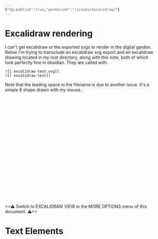 ```yaml
---
{"dg-publish":true,"permalink":"/issues/excalidraw/"}
---
```


# Excalidraw rendering
I can't get excalidraw or the exported svgs to render in the digital garden.
Below I'm trying to transclude an excalidraw svg export and en excalidraw drawing located in my root directory, along with this note, both of which look perfectly fine in obsidian. They are called with:
````
![[ excalidraw-test.svg]]
![[ excalidraw-test]]
````
Note that the leading space in the filename is due to another issue. It's a simple 8 shape drawn with my mouse..
<svg version="1.1" xmlns="http://www.w3.org/2000/svg" viewBox="0 0 1060.2223222222224 746" width="1060.2223222222224" height="746" filter="invert(93%) hue-rotate(180deg)">
  <!-- svg-source:excalidraw -->
  
  <defs>
    <style class="style-fonts">
      @font-face {
        font-family: "Virgil";
        src: url("https://excalidraw.com/Virgil.woff2");
      }
      @font-face {
        font-family: "Cascadia";
        src: url("https://excalidraw.com/Cascadia.woff2");
      }
    </style>
  </defs>
  <g transform="translate(768 10) rotate(0 -379 363)" stroke="none"><path fill="#000000" d="M 0.65,1.41 Q 0.65,1.41 -3.09,3.11 -6.84,4.80 -9.64,5.82 -12.44,6.84 -20.58,9.00 -28.71,11.16 -52.60,15.82 -76.49,20.47 -125.74,29.05 -174.98,37.64 -236.71,50.48 -298.44,63.32 -351.61,82.55 -404.79,101.78 -435.29,122.20 -465.80,142.62 -475.19,166.19 -484.59,189.76 -473.45,215.66 -462.31,241.57 -439.05,261.43 -415.79,281.29 -384.13,295.48 -352.48,309.67 -325.74,321.21 -299.00,332.74 -278.91,345.74 -258.82,358.75 -247.02,371.31 -235.22,383.86 -230.99,406.11 -226.75,428.35 -233.36,459.19 -239.96,490.04 -255.16,526.73 -270.36,563.42 -288.06,594.00 -305.76,624.57 -324.83,647.69 -343.90,670.80 -364.75,685.59 -385.61,700.38 -408.10,708.14 -430.60,715.90 -460.72,715.17 -490.84,714.44 -536.17,703.46 -581.50,692.48 -624.62,678.03 -667.74,663.58 -692.11,654.56 -716.48,645.54 -728.84,636.43 -741.20,627.31 -739.23,610.01 -737.26,592.71 -708.64,563.36 -680.02,534.01 -617.49,493.97 -554.97,453.94 -471.46,411.63 -387.95,369.32 -307.62,331.22 -227.29,293.12 -168.77,258.84 -110.24,224.57 -80.52,203.13 -50.79,181.68 -38.80,170.35 -26.81,159.03 -24.96,152.04 -23.11,145.06 -28.53,137.65 -33.95,130.24 -43.08,122.45 -52.20,114.67 -58.37,110.50 -64.53,106.32 -67.18,104.53 -69.82,102.73 -69.98,102.59 -70.13,102.44 -70.23,102.25 -70.33,102.07 -70.36,101.86 -70.40,101.65 -70.36,101.44 -70.33,101.23 -70.23,101.04 -70.13,100.85 -69.98,100.71 -69.82,100.56 -69.63,100.47 -69.44,100.38 -69.22,100.36 -69.01,100.33 -68.81,100.38 -68.60,100.43 -68.42,100.54 -68.23,100.65 -68.10,100.81 -67.96,100.97 -67.88,101.17 -67.80,101.36 -67.79,101.58 -67.78,101.79 -67.84,101.99 -67.89,102.20 -68.01,102.37 -68.13,102.55 -68.30,102.68 -68.47,102.81 -68.67,102.87 -68.87,102.94 -69.09,102.94 -69.30,102.94 -69.50,102.87 -69.70,102.81 -69.87,102.68 -70.04,102.55 -70.16,102.37 -70.28,102.20 -70.33,101.99 -70.39,101.79 -70.38,101.58 -70.37,101.36 -70.29,101.17 -70.21,100.97 -70.07,100.81 -69.93,100.64 -69.75,100.54 -69.57,100.43 -69.36,100.38 -69.16,100.33 -68.94,100.36 -68.73,100.38 -68.54,100.47 -68.35,100.56 -68.35,100.56 -68.35,100.56 -65.70,102.35 -63.06,104.15 -56.78,108.41 -50.49,112.67 -41.16,120.69 -31.82,128.71 -26.26,136.83 -20.71,144.94 -22.80,152.85 -24.90,160.75 -37.07,172.28 -49.25,183.81 -79.08,205.32 -108.92,226.83 -167.54,261.16 -226.16,295.49 -306.46,333.58 -386.76,371.66 -470.16,413.91 -553.55,456.15 -615.85,496.00 -678.16,535.86 -706.48,564.60 -734.81,593.34 -736.96,609.89 -739.11,626.45 -727.32,634.77 -715.54,643.09 -691.23,652.09 -666.91,661.09 -623.89,675.51 -580.88,689.92 -535.82,700.87 -490.76,711.81 -461.08,712.61 -431.40,713.41 -409.25,705.82 -387.10,698.23 -366.50,683.67 -345.91,669.12 -326.97,646.18 -308.03,623.25 -290.41,592.83 -272.79,562.41 -257.66,525.94 -242.52,489.48 -235.93,459.11 -229.34,428.75 -233.29,407.10 -237.24,385.45 -248.76,373.20 -260.27,360.95 -280.16,348.05 -300.05,335.15 -326.80,323.62 -353.56,312.08 -385.52,297.70 -417.48,283.32 -441.08,263.01 -464.67,242.70 -475.86,216.03 -487.04,189.36 -477.25,164.99 -467.46,140.62 -436.59,119.94 -405.71,99.27 -352.35,79.97 -298.99,60.68 -237.22,47.81 -175.45,34.95 -126.24,26.35 -77.02,17.76 -53.23,13.10 -29.44,8.44 -21.44,6.29 -13.45,4.13 -10.77,3.11 -8.10,2.09 -4.37,0.33 -0.65,-1.41 -0.47,-1.47 -0.29,-1.53 -0.10,-1.54 0.07,-1.56 0.26,-1.52 0.45,-1.49 0.62,-1.42 0.79,-1.34 0.94,-1.22 1.09,-1.11 1.21,-0.96 1.32,-0.82 1.40,-0.64 1.48,-0.47 1.52,-0.29 1.55,-0.10 1.54,0.07 1.53,0.26 1.48,0.44 1.43,0.62 1.33,0.78 1.23,0.95 1.10,1.08 0.97,1.22 0.81,1.31 0.65,1.41 0.65,1.41 L 0.65,1.41 Z"/></g><g transform="translate(1050.2222222222222 111) rotate(0 0.00004999999998744897 0.00004999999998744897)" stroke="none"><path fill="#000000" d="M 1.57,-1.57 Q 1.57,-1.57 1.77,-1.27 1.98,-0.98 2.09,-0.64 2.20,-0.29 2.19,0.05 2.18,0.41 2.05,0.75 1.93,1.09 1.70,1.37 1.48,1.65 1.18,1.84 0.87,2.04 0.52,2.12 0.18,2.21 -0.17,2.18 -0.53,2.15 -0.86,2.01 -1.19,1.87 -1.46,1.63 -1.73,1.39 -1.90,1.07 -2.08,0.76 -2.15,0.41 -2.21,0.05 -2.17,-0.29 -2.12,-0.65 -1.96,-0.97 -1.80,-1.29 -1.54,-1.54 -1.29,-1.80 -0.97,-1.96 -0.65,-2.12 -0.29,-2.17 0.06,-2.21 0.41,-2.15 0.76,-2.08 1.07,-1.90 1.39,-1.73 1.63,-1.46 1.87,-1.19 2.01,-0.86 2.15,-0.53 2.18,-0.17 2.21,0.18 2.12,0.52 2.03,0.87 1.84,1.18 1.65,1.48 1.37,1.70 1.09,1.93 0.75,2.05 0.41,2.18 0.05,2.19 -0.30,2.20 -0.64,2.09 -0.98,1.98 -1.27,1.77 -1.57,1.56 -1.57,1.57 -1.57,1.57 -1.73,1.35 -1.90,1.14 -2.01,0.90 -2.12,0.66 -2.16,0.39 -2.21,0.13 -2.20,-0.13 -2.18,-0.40 -2.10,-0.65 -2.02,-0.91 -1.88,-1.14 -1.74,-1.36 -1.55,-1.55 -1.36,-1.74 -1.14,-1.88 -0.91,-2.02 -0.65,-2.10 -0.40,-2.18 -0.13,-2.20 0.13,-2.21 0.39,-2.16 0.66,-2.12 0.90,-2.01 1.14,-1.90 1.35,-1.73 1.57,-1.57 1.57,-1.57 L 1.57,-1.57 Z"/></g><g transform="translate(510.1111611111112 118.07812500000006) rotate(0 -25 16.666666666666657)" stroke="none"><path fill="#000000" d="M 0,1.83 Q 0,1.83 -1.27,1.91 -2.55,1.98 -4.37,2.12 -6.20,2.26 -7.15,2.80 -8.09,3.35 -9.88,4.39 -11.67,5.43 -14.37,7.43 -17.08,9.42 -20.53,11.88 -23.98,14.34 -27.31,17.23 -30.64,20.12 -33.32,22.90 -36.00,25.69 -38.06,28.71 -40.11,31.73 -41.28,34.22 -42.46,36.71 -42.67,38.70 -42.88,40.69 -41.52,41.97 -40.15,43.26 -37.18,44.46 -34.20,45.65 -30.00,47.17 -25.80,48.69 -21.53,49.64 -17.26,50.59 -13.56,51.00 -9.86,51.40 -6.70,51.57 -3.54,51.75 -1.24,51.82 1.06,51.90 3.40,52.26 5.74,52.62 8.02,53.10 10.30,53.57 11.65,54.26 12.99,54.96 13.28,56.18 13.57,57.41 12.88,58.46 12.19,59.51 10.37,60.67 8.54,61.82 7.35,62.01 6.15,62.20 4.15,61.88 2.16,61.55 0.87,61.47 -0.40,61.39 -2.19,61.28 -3.97,61.16 -5.71,61.12 -7.44,61.07 -9.90,60.62 -12.36,60.17 -15.07,59.28 -17.79,58.39 -22.51,56.04 -27.23,53.68 -34.31,49.80 -41.39,45.91 -47.26,42.66 -53.13,39.40 -56.69,36.64 -60.25,33.89 -61.90,30.58 -63.55,27.26 -63.58,23.44 -63.61,19.61 -61.95,15.63 -60.28,11.64 -56.97,6.75 -53.67,1.86 -48.66,-2.53 -43.65,-6.92 -38.59,-9.77 -33.52,-12.62 -28.44,-14.47 -23.37,-16.33 -18.95,-17.44 -14.53,-18.55 -11.07,-19.34 -7.61,-20.12 -4.87,-20.77 -2.14,-21.42 -0.12,-22.30 1.89,-23.18 4.47,-23.92 7.05,-24.66 8.30,-25.34 9.56,-26.03 10.87,-26.42 12.18,-26.82 12.24,-25.66 12.31,-24.50 11.19,-24.13 10.08,-23.76 8.05,-23.15 6.02,-22.54 2.96,-21.07 -0.08,-19.61 -2.66,-18.07 -5.23,-16.53 -7.87,-14.35 -10.51,-12.17 -13.20,-9.07 -15.89,-5.97 -18.00,-3.08 -20.11,-0.19 -21.93,3.21 -23.76,6.61 -25.17,10.25 -26.58,13.88 -27.84,17.06 -29.10,20.23 -28.78,21.27 -28.46,22.30 -27.24,22.62 -26.01,22.95 -24.43,23.48 -22.84,24.02 -21.38,24.19 -19.91,24.36 -18.64,24.40 -17.37,24.43 -14.79,24.15 -12.21,23.86 -11.85,23.82 -11.50,23.79 -11.15,23.87 -10.80,23.94 -10.49,24.13 -10.19,24.32 -9.96,24.59 -9.73,24.86 -9.59,25.20 -9.46,25.53 -9.45,25.89 -9.43,26.24 -9.52,26.59 -9.62,26.93 -9.82,27.23 -10.03,27.52 -10.31,27.74 -10.60,27.96 -10.94,28.07 -11.28,28.18 -11.64,28.18 -11.99,28.18 -12.33,28.06 -12.67,27.95 -12.96,27.73 -13.24,27.51 -13.44,27.21 -13.64,26.92 -13.73,26.57 -13.83,26.23 -13.81,25.87 -13.79,25.51 -13.65,25.18 -13.52,24.85 -13.28,24.57 -13.05,24.30 -12.74,24.12 -12.44,23.94 -12.09,23.86 -11.74,23.79 -11.38,23.83 -11.02,23.87 -10.70,24.02 -10.38,24.17 -10.12,24.42 -9.86,24.66 -9.69,24.98 -9.53,25.30 -9.47,25.65 -9.41,26.01 -9.47,26.36 -9.53,26.71 -9.70,27.03 -9.87,27.34 -10.13,27.59 -10.39,27.83 -10.72,27.98 -11.04,28.13 -11.04,28.13 -11.04,28.13 -14.36,28.36 -17.68,28.59 -19.08,28.42 -20.48,28.26 -22.29,27.96 -24.10,27.65 -25.72,27.07 -27.33,26.49 -29.13,25.68 -30.93,24.88 -31.57,23.81 -32.21,22.73 -31.93,20.99 -31.65,19.25 -30.42,16.06 -29.18,12.88 -27.73,9.08 -26.28,5.27 -24.38,1.68 -22.49,-1.89 -20.35,-4.92 -18.20,-7.95 -15.40,-11.28 -12.59,-14.61 -9.82,-17.01 -7.06,-19.42 -4.42,-21.16 -1.78,-22.91 1.40,-24.65 4.60,-26.39 6.75,-27.32 8.90,-28.24 11.04,-28.42 13.19,-28.60 14.23,-27.52 15.27,-26.45 14.17,-24.98 13.08,-23.50 11.94,-23.37 10.79,-23.24 9.28,-22.68 7.77,-22.13 5.35,-21.45 2.93,-20.76 0.70,-19.81 -1.52,-18.86 -4.27,-18.20 -7.02,-17.55 -10.45,-16.77 -13.89,-15.99 -18.17,-14.91 -22.46,-13.84 -27.34,-12.06 -32.22,-10.29 -37.06,-7.59 -41.90,-4.90 -46.68,-0.75 -51.45,3.38 -54.62,8.05 -57.78,12.73 -59.32,16.22 -60.87,19.70 -60.93,22.94 -60.99,26.17 -59.70,28.94 -58.41,31.71 -55.05,34.25 -51.70,36.79 -45.80,39.99 -39.91,43.18 -32.85,46.95 -25.79,50.73 -21.27,52.87 -16.76,55.01 -14.29,55.68 -11.82,56.35 -9.60,56.55 -7.38,56.76 -5.62,56.76 -3.86,56.75 -1.93,56.74 -0.00,56.73 1.44,56.88 2.89,57.04 5.14,57.25 7.39,57.47 8.56,56.81 9.73,56.14 7.53,55.68 5.34,55.22 3.15,54.88 0.97,54.54 -1.35,54.47 -3.68,54.39 -6.92,54.22 -10.15,54.04 -13.99,53.62 -17.83,53.20 -22.27,52.21 -26.71,51.22 -30.98,49.69 -35.25,48.15 -38.67,46.66 -42.09,45.17 -43.75,43.15 -45.42,41.13 -45.24,38.35 -45.05,35.57 -43.79,32.84 -42.54,30.10 -40.38,26.86 -38.21,23.61 -35.49,20.67 -32.76,17.73 -29.38,14.67 -26.00,11.60 -22.67,9.06 -19.35,6.52 -16.63,4.28 -13.91,2.03 -11.97,0.61 -10.02,-0.80 -8.20,-1.53 -6.37,-2.26 -4.46,-2.12 -2.55,-1.98 -1.27,-1.91 0,-1.83 0.21,-1.81 0.43,-1.78 0.64,-1.70 0.85,-1.62 1.03,-1.50 1.21,-1.37 1.36,-1.20 1.51,-1.04 1.61,-0.84 1.71,-0.65 1.77,-0.43 1.82,-0.22 1.82,0.00 1.82,0.22 1.77,0.43 1.71,0.65 1.61,0.84 1.51,1.04 1.36,1.20 1.21,1.37 1.03,1.50 0.85,1.62 0.64,1.70 0.43,1.78 0.21,1.81 -0.00,1.83 -0.00,1.83 L 0,1.83 Z"/></g></svg>

<div class="transclusion internal-embed is-loaded"><div class="markdown-embed">




==⚠  Switch to EXCALIDRAW VIEW in the MORE OPTIONS menu of this document. ⚠==


# Text Elements


</div></div>

